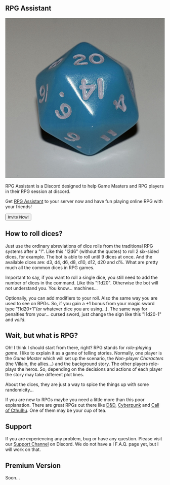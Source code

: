 ## RPG Assistant

<img src='https://raw.githubusercontent.com/AlmirPaulo/Diceroller_discord/main/Icosaedro.jpg' alt='logo'>

RPG Assistant is a Discord designed to help Game Masters and RPG players in their RPG session at discord. 

Get [RPG Assistant](https://discord.com/api/oauth2/authorize?client_id=815302867933724722&permissions=11264&scope=bot) to your server now and have fun playing online RPG with your friends!  

<a href='https://discord.com/api/oauth2/authorize?client_id=815302867933724722&permissions=11264&scope=bot'><button>Invite Now!</button></a>

## How to roll dices?

Just use the ordinary abreviations of dice rolls from the traditional RPG systems after a "!". Like this "!2d6" (without the quotes) to roll 2 six-sided dices, for example. The bot is able to roll until 9 dices at once. And the available dices are: d3, d4, d6, d8, d10, d12, d20 and d%. What are pretty much all the common dices in RPG games. 

Important to say, if you want to roll a single dice, you still need to add the number of dices in the command. Like this "!1d20". Otherwise the bot will not understand you. You know... machines...

Optionally, you can add modifiers to your roll. Also the same way you are used to see on RPGs. So, if you gain a +1 bonus from your magic sword type "!1d20+1"(or whatever dice you are using...). The same way for penalties from your... cursed sword, just change the sign like this "!1d20-1" and *voilá*.   

## Wait, but what is RPG?
Oh! I think I should start from there, right? RPG stands for *role-playing game*. I like to explain it as a game of telling stories. Normally, one player is the *Game Master* which will set up the scenario, the *Non-player Characters* (the Villain, the allies...) and the background story. The other players role-plays the heros. So, depending on the decisions and actions of each player the story may take different plot lines. 

About the dices, they are just a way to spice the things up with some randomicity...

If you are new to RPGs maybe you need a little more than this poor explanation. There are great RPGs out there like [D&D](https://dnd.wizards.com/), [Cyberpunk](https://rtalsoriangames.com/cyberpunk/) and [Call  of Cthulhu](https://www.chaosium.com/call-of-cthulhu-rpg/). One of them may be your cup of tea. 

## Support

If you are experiencing any problem, bug or have any question. Please visit our [Support Channel](https://discord.gg/4sutReEVE8) on Discord. We do not have a I  F.A.Q. page yet, but I will work on that. 

## Premium Version

Soon...






